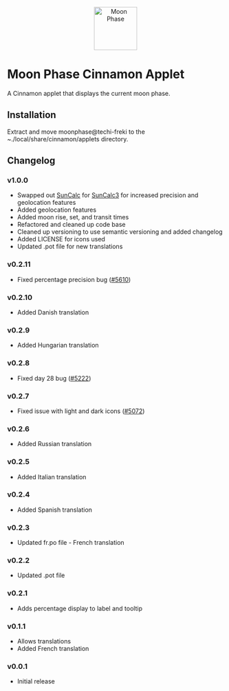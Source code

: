 <p align="center"><img src="./files/moonphase@techi-freki/icon.png" width="100" alt="Moon Phase" /></p>

# Moon Phase Cinnamon Applet

A Cinnamon applet that displays the current moon phase.

## Installation

Extract and move moonphase@techi-freki to the ~./local/share/cinnamon/applets directory.

## Changelog

### v1.0.0
- Swapped out [SunCalc](https://github.com/mourner/suncalc) for [SunCalc3](https://github.com/hypnos3/suncalc3) for increased precision and geolocation features
- Added geolocation features
- Added moon rise, set, and transit times
- Refactored and cleaned up code base
- Cleaned up versioning to use semantic versioning and added changelog
- Added LICENSE for icons used
- Updated .pot file for new translations

### v0.2.11
- Fixed percentage precision bug ([#5610](https://github.com/linuxmint/cinnamon-spices-applets/issues/5610))

### v0.2.10
- Added Danish translation

### v0.2.9
- Added Hungarian translation

### v0.2.8
- Fixed day 28 bug ([#5222](https://github.com/linuxmint/cinnamon-spices-applets/issues/5222))

### v0.2.7
- Fixed issue with light and dark icons ([#5072](https://github.com/linuxmint/cinnamon-spices-applets/issues/5072))

### v0.2.6
- Added Russian translation

### v0.2.5
- Added Italian translation

### v0.2.4
- Added Spanish translation

### v0.2.3
- Updated fr.po file - French translation

### v0.2.2
- Updated .pot file

### v0.2.1
- Adds percentage display to label and tooltip

### v0.1.1
- Allows translations
- Added French translation

### v0.0.1
- Initial release